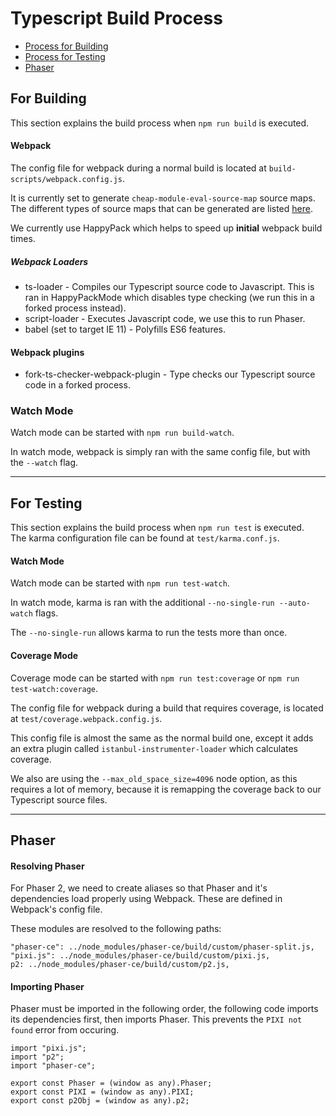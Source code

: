 # Typescript Build Process

* [Process for Building](#for-building)
* [Process for Testing](#for-testing)
* [Phaser](#phaser)

## For Building

This section explains the build process when `npm run build` is executed.

#### Webpack

The config file for webpack during a normal build is located at `build-scripts/webpack.config.js`.

It is currently set to generate `cheap-module-eval-source-map` source maps.  
The different types of source maps that can be generated are listed [here](https://webpack.js.org/configuration/devtool/).

We currently use HappyPack which helps to speed up **initial** webpack build times.

##### Webpack Loaders

* ts-loader - Compiles our Typescript source code to Javascript. This is ran in HappyPackMode which disables type checking (we run this in a forked process instead).
* script-loader - Executes Javascript code, we use this to run Phaser.
* babel (set to target IE 11) - Polyfills ES6 features.

#### Webpack plugins

* fork-ts-checker-webpack-plugin - Type checks our Typescript source code in a forked process.

### Watch Mode

Watch mode can be started with `npm run build-watch`.

In watch mode, webpack is simply ran with the same config file, but with the `--watch` flag.

---

## For Testing

This section explains the build process when `npm run test` is executed.  
The karma configuration file can be found at `test/karma.conf.js`.

#### Watch Mode

Watch mode can be started with `npm run test-watch`.

In watch mode, karma is ran with the additional `--no-single-run --auto-watch` flags.

The `--no-single-run` allows karma to run the tests more than once.

#### Coverage Mode

Coverage mode can be started with `npm run test:coverage` or `npm run test-watch:coverage`.

The config file for webpack during a build that requires coverage, is located at `test/coverage.webpack.config.js`.

This config file is almost the same as the normal build one, except it adds an extra plugin called `istanbul-instrumenter-loader` which calculates coverage.

We also are using the `--max_old_space_size=4096` node option, as this requires a lot of memory, because it is remapping the coverage back to our Typescript source files.

---

## Phaser

#### Resolving Phaser

For Phaser 2, we need to create aliases so that Phaser and it's dependencies load properly using Webpack. These are defined in Webpack's config file.

These modules are resolved to the following paths:

```
"phaser-ce": ../node_modules/phaser-ce/build/custom/phaser-split.js,
"pixi.js": ../node_modules/phaser-ce/build/custom/pixi.js,
p2: ../node_modules/phaser-ce/build/custom/p2.js,
```

#### Importing Phaser

Phaser must be imported in the following order, the following code imports its dependencies first, then imports Phaser. This prevents the `PIXI not found` error from occuring.

```
import "pixi.js";
import "p2";
import "phaser-ce";

export const Phaser = (window as any).Phaser;
export const PIXI = (window as any).PIXI;
export const p2Obj = (window as any).p2;
```
